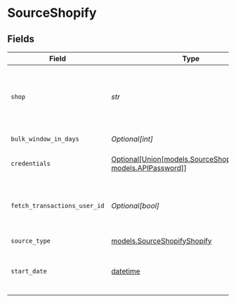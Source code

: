 # SourceShopify


## Fields

| Field                                                                                                                                                            | Type                                                                                                                                                             | Required                                                                                                                                                         | Description                                                                                                                                                      | Example                                                                                                                                                          |
| ---------------------------------------------------------------------------------------------------------------------------------------------------------------- | ---------------------------------------------------------------------------------------------------------------------------------------------------------------- | ---------------------------------------------------------------------------------------------------------------------------------------------------------------- | ---------------------------------------------------------------------------------------------------------------------------------------------------------------- | ---------------------------------------------------------------------------------------------------------------------------------------------------------------- |
| `shop`                                                                                                                                                           | *str*                                                                                                                                                            | :heavy_check_mark:                                                                                                                                               | The name of your Shopify store found in the URL. For example, if your URL was https://NAME.myshopify.com, then the name would be 'NAME' or 'NAME.myshopify.com'. | my-store                                                                                                                                                         |
| `bulk_window_in_days`                                                                                                                                            | *Optional[int]*                                                                                                                                                  | :heavy_minus_sign:                                                                                                                                               | Defines what would be a date range per single BULK Job                                                                                                           |                                                                                                                                                                  |
| `credentials`                                                                                                                                                    | [Optional[Union[models.SourceShopifyOAuth20, models.APIPassword]]](../models/shopifyauthorizationmethod.md)                                                      | :heavy_minus_sign:                                                                                                                                               | The authorization method to use to retrieve data from Shopify                                                                                                    |                                                                                                                                                                  |
| `fetch_transactions_user_id`                                                                                                                                     | *Optional[bool]*                                                                                                                                                 | :heavy_minus_sign:                                                                                                                                               | Defines which API type (REST/BULK) to use to fetch `Transactions` data. If you are a `Shopify Plus` user, leave the default value to speed up the fetch.         |                                                                                                                                                                  |
| `source_type`                                                                                                                                                    | [models.SourceShopifyShopify](../models/sourceshopifyshopify.md)                                                                                                 | :heavy_check_mark:                                                                                                                                               | N/A                                                                                                                                                              |                                                                                                                                                                  |
| `start_date`                                                                                                                                                     | [datetime](https://docs.python.org/3/library/datetime.html#datetime-objects)                                                                                     | :heavy_minus_sign:                                                                                                                                               | The date you would like to replicate data from. Format: YYYY-MM-DD. Any data before this date will not be replicated.                                            |                                                                                                                                                                  |